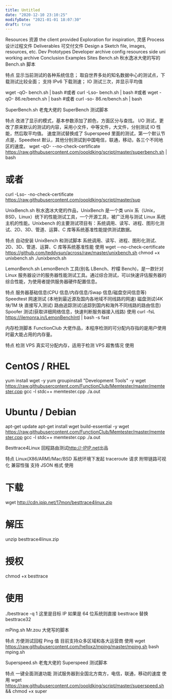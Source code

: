 ```yaml
---
title: Untitled
date: "2020-12-10 23:10:25"
modifyDate: "2021-01-01 18:07:30"
draft: true
---
```

Resources 资源 the client provided
Exploration for inspiration, 灵感
Process 设计过程文件
Deliverables 可交付文件
Design a Sketch file, images, resources, etc.
Dev
Prototypes
Developer
archive
config
resources
side
uni
working
archive
Conclusion
Examples
Sites
Bench.sh
秋水逸冰大佬的写的 Bench.sh 脚本

特点
显示当前测试的各种系统信息；
取自世界多处的知名数据中心的测试点，下载测试比较全面；
支持 IPv6 下载测速；
IO 测试三次，并显示平均值

wget -qO- bench.sh | bash #或者
curl -Lso- bench.sh | bash #或者
wget -qO- 86.re/bench.sh | bash #或者
curl -so- 86.re/bench.sh | bash

SuperBench.sh
老鬼大佬的 SuperBench 测试脚本

特点
改进了显示的模式，基本参数添加了颜色，方面区分与查找。
I/O 测试，更改了原来默认的测试的内容，采用小文件，中等文件，大文件，分别测试 IO 性能，然后取平均值。
速度测试替换成了 Superspeed 里面的测试，第一个默认节点是，Speedtest 默认，其他分别测试到中国电信，联通，移动，各三个不同地区的速度。
wget -qO- --no-check-certificate <https://raw.githubusercontent.com/oooldking/script/master/superbench.sh> | bash

# 或者

curl -Lso- -no-check-certificate <https://raw.githubusercontent.com/oooldking/script/master/sup>

UnixBench.sh
秋水逸冰大佬的作品，UnixBench 是一个类 unix 系（Unix，BSD，Linux）统下的性能测试工具，一个开源工具，被广泛用与测试 Linux 系统主机的性能。Unixbench 的主要测试项目有：系统调用、读写、进程、图形化测试、2D、3D、管道、运算、C 库等系统基准性能提供测试数据。

特点
自动安装 UnixBench 和测试脚本
系统调用、读写、进程、图形化测试、2D、3D、管道、运算、C 库等系统基准性能
使用
wget --no-check-certificate <https://github.com/teddysun/across/raw/master/unixbench.sh>
chmod +x unixbench.sh
./unixbench.sh

LemonBench.sh
LemonBench 工具(别名 LBench、柠檬 Bench)，是一款针对 Linux 服务器设计的服务器性能测试工具。通过综合测试，可以快速评估服务器的综合性能，为使用者提供服务器硬件配置信息。

特点
服务器基础信息(CPU 信息/内存信息/Swap 信息/磁盘空间信息等)
Speedtest 网速测试 (本地到最近源及国内各地域不同线路的网速)
磁盘测试(4K 块/1M 块 直接写入测试)
路由追踪测试(追踪到国内和海外不同线路的路由信息)
Spoofer 测试(获取详细网络信息，快速判断服务器接入线路)
使用
curl -fsL <https://ilemonra.in/LemonBenchIntl> | bash -s fast

内存检测脚本
FunctionClub 大佬作品，本程序检测的可分配内存指的是用户使用时最大能占用的内存量。

特点
检测 VPS 真实可分配内存，适用于检测 VPS 超售情况
使用

# CentOS / RHEL

yum install wget -y
yum groupinstall "Development Tools" -y
wget <https://raw.githubusercontent.com/FunctionClub/Memtester/master/memtester.cpp>
gcc -l stdc++ memtester.cpp
./a.out

# Ubuntu / Debian

apt-get update
apt-get install wget build-essential -y
wget <https://raw.githubusercontent.com/FunctionClub/Memtester/master/memtester.cpp>
gcc -l stdc++ memtester.cpp
./a.out

Besttrace4Linux
回程路由测试<http://-IPIP.net>出品

特点
Linux(X86/ARM)/Mac/BSD 系统环境下发起 traceroute 请求
附带链路可视化
兼容性强
支持 JSON 格式
使用

# 下载

wget <http://cdn.ipip.net/17mon/besttrace4linux.zip>

# 解压

unzip besttrace4linux.zip

# 授权

chmod +x besttrace

# 使用

./besttrace -q 1 这里是目标 IP
如果是 64 位系统则直接 besttrace 替换 besttrace32

mPing.sh
Mr.zou 大佬写的脚本

特点
方便测试回程 Ping 值
目前支持众多区域和各大运营商
使用
wget <https://raw.githubusercontent.com/helloxz/mping/master/mping.sh>
bash mping.sh

Superspeed.sh
老鬼大佬的 Superspeed 测试脚本

特点
一键全面测速功能
测试服务器到全国北方南方，电信，联通，移动的速度
使用
wget <https://raw.githubusercontent.com/oooldking/script/master/superspeed.sh> && chmod +x super
